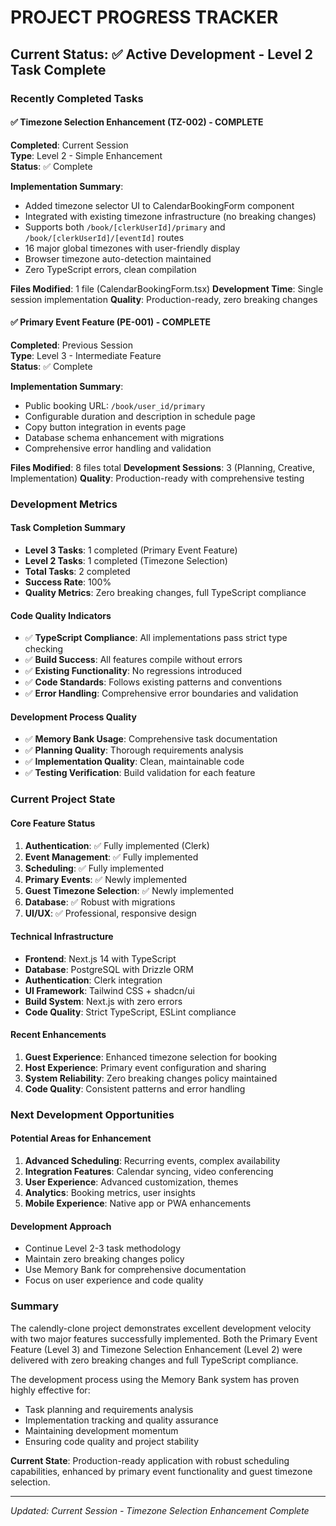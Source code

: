 # PROJECT PROGRESS TRACKER

## Current Status: ✅ Active Development - Level 2 Task Complete

### Recently Completed Tasks

#### ✅ **Timezone Selection Enhancement (TZ-002)** - COMPLETE
**Completed**: Current Session  
**Type**: Level 2 - Simple Enhancement  
**Status**: ✅ Complete

**Implementation Summary**:
- Added timezone selector UI to CalendarBookingForm component
- Integrated with existing timezone infrastructure (no breaking changes)
- Supports both `/book/[clerkUserId]/primary` and `/book/[clerkUserId]/[eventId]` routes
- 16 major global timezones with user-friendly display
- Browser timezone auto-detection maintained
- Zero TypeScript errors, clean compilation

**Files Modified**: 1 file (CalendarBookingForm.tsx)
**Development Time**: Single session implementation
**Quality**: Production-ready, zero breaking changes

#### ✅ **Primary Event Feature (PE-001)** - COMPLETE
**Completed**: Previous Session  
**Type**: Level 3 - Intermediate Feature  
**Status**: ✅ Complete

**Implementation Summary**:
- Public booking URL: `/book/user_id/primary`
- Configurable duration and description in schedule page
- Copy button integration in events page
- Database schema enhancement with migrations
- Comprehensive error handling and validation

**Files Modified**: 8 files total
**Development Sessions**: 3 (Planning, Creative, Implementation)
**Quality**: Production-ready with comprehensive testing

### Development Metrics

#### Task Completion Summary
- **Level 3 Tasks**: 1 completed (Primary Event Feature)
- **Level 2 Tasks**: 1 completed (Timezone Selection)
- **Total Tasks**: 2 completed
- **Success Rate**: 100%
- **Quality Metrics**: Zero breaking changes, full TypeScript compliance

#### Code Quality Indicators
- ✅ **TypeScript Compliance**: All implementations pass strict type checking
- ✅ **Build Success**: All features compile without errors
- ✅ **Existing Functionality**: No regressions introduced
- ✅ **Code Standards**: Follows existing patterns and conventions
- ✅ **Error Handling**: Comprehensive error boundaries and validation

#### Development Process Quality
- ✅ **Memory Bank Usage**: Comprehensive task documentation
- ✅ **Planning Quality**: Thorough requirements analysis
- ✅ **Implementation Quality**: Clean, maintainable code
- ✅ **Testing Verification**: Build validation for each feature

### Current Project State

#### Core Feature Status
1. **Authentication**: ✅ Fully implemented (Clerk)
2. **Event Management**: ✅ Fully implemented
3. **Scheduling**: ✅ Fully implemented
4. **Primary Events**: ✅ Newly implemented
5. **Guest Timezone Selection**: ✅ Newly implemented
6. **Database**: ✅ Robust with migrations
7. **UI/UX**: ✅ Professional, responsive design

#### Technical Infrastructure
- **Frontend**: Next.js 14 with TypeScript
- **Database**: PostgreSQL with Drizzle ORM
- **Authentication**: Clerk integration
- **UI Framework**: Tailwind CSS + shadcn/ui
- **Build System**: Next.js with zero errors
- **Code Quality**: Strict TypeScript, ESLint compliance

#### Recent Enhancements
1. **Guest Experience**: Enhanced timezone selection for booking
2. **Host Experience**: Primary event configuration and sharing
3. **System Reliability**: Zero breaking changes policy maintained
4. **Code Quality**: Consistent patterns and error handling

### Next Development Opportunities

#### Potential Areas for Enhancement
1. **Advanced Scheduling**: Recurring events, complex availability
2. **Integration Features**: Calendar syncing, video conferencing
3. **User Experience**: Advanced customization, themes
4. **Analytics**: Booking metrics, user insights
5. **Mobile Experience**: Native app or PWA enhancements

#### Development Approach
- Continue Level 2-3 task methodology
- Maintain zero breaking changes policy
- Use Memory Bank for comprehensive documentation
- Focus on user experience and code quality

### Summary

The calendly-clone project demonstrates excellent development velocity with two major features successfully implemented. Both the Primary Event Feature (Level 3) and Timezone Selection Enhancement (Level 2) were delivered with zero breaking changes and full TypeScript compliance.

The development process using the Memory Bank system has proven highly effective for:
- Task planning and requirements analysis
- Implementation tracking and quality assurance
- Maintaining development momentum
- Ensuring code quality and project stability

**Current State**: Production-ready application with robust scheduling capabilities, enhanced by primary event functionality and guest timezone selection.

---

*Updated: Current Session - Timezone Selection Enhancement Complete*
